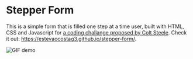 # Stepper Form

This is a simple form that is filled one step at a time user, built with HTML, CSS and Javascript for [a coding challange proposed by Colt Steele](https://www.youtube.com/watch?v=qGwR_DSSnuQ). Check it out: https://estevaocostag3.github.io/stepper-form/.

![GIF demo](img/stepper-form.gif)